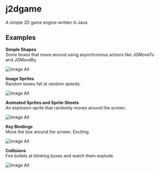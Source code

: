 j2dgame
=======

A simple 2D game engine written in Java.

Examples
--------


**Simple Shapes**  
Some boxes that move around using asynchronous actions like JGMoveTo and JGMoveBy.

![Image Alt](https://raw.github.com/sqlboy/j2dgame/master/screenshots/example1.png)


**Image Sprites**  
Random boxes fall at random speeds.

![Image Alt](https://raw.github.com/sqlboy/j2dgame/master/screenshots/example2.png)


**Animated Sprites and Sprite Sheets**  
An explosion sprite that randomly moves around the screen.

![Image Alt](https://raw.github.com/sqlboy/j2dgame/master/screenshots/example3.png)


**Key Bindings**  
Move the box around the screen.  Exciting.

![Image Alt](https://raw.github.com/sqlboy/j2dgame/master/screenshots/example4.png)


**Collisions**  
Fire bullets at blinking boxes and watch them explode.

![Image Alt](https://raw.github.com/sqlboy/j2dgame/master/screenshots/example5.png)

